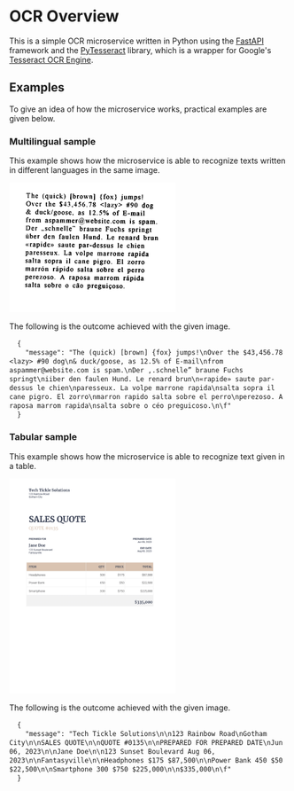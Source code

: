 # OCR Overview
This is a simple OCR microservice written in Python using the [FastAPI](https://github.com/tiangolo/fastapi) framework and the [PyTesseract](https://github.com/madmaze/pytesseract) library, which is a wrapper for Google's [Tesseract OCR Engine](https://github.com/tesseract-ocr/tesseract).

## Examples
To give an idea of how the microservice works, practical examples are given below.

### Multilingual sample
This example shows how the microservice is able to recognize texts written in different languages in the same image.

<img src="../assets/images/ocr-multilingual-sample.png" width="300"/>

The following is the outcome achieved with the given image.

      {
        "message": "The (quick) [brown] {fox} jumps!\nOver the $43,456.78 <lazy> #90 dog\n& duck/goose, as 12.5% of E-mail\nfrom aspammer@website.com is spam.\nDer ,.schnelle” braune Fuchs springt\niiber den faulen Hund. Le renard brun\n«rapide» saute par-dessus le chien\nparesseux. La volpe marrone rapida\nsalta sopra il cane pigro. El zorro\nmarron rapido salta sobre el perro\nperezoso. A raposa marrom rapida\nsalta sobre o céo preguicoso.\n\f"
      }

### Tabular sample
This example shows how the microservice is able to recognize text given in a table.

<img src="../assets/images/ocr-sales-quote-sample.png" width="300"/>

The following is the outcome achieved with the given image.

      {
        "message": "Tech Tickle Solutions\n\n123 Rainbow Road\nGotham City\n\nSALES QUOTE\n\nQUOTE #0135\n\nPREPARED FOR PREPARED DATE\nJun 06, 2023\n\nJane Doe\n\n123 Sunset Boulevard Aug 06, 2023\n\nFantasyville\n\nHeadphones $175 $87,500\n\nPower Bank 450 $50 $22,500\n\nSmartphone 300 $750 $225,000\n\n$335,000\n\f"
      }